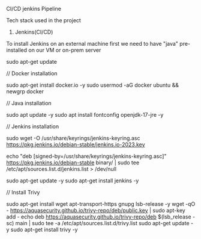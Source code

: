 CI/CD jenkins Pipeline

Tech stack used in the project

1. Jenkins(CI/CD)

To install Jenkins on an external machine first we need to have "java" pre-installed on our VM or on-prem server

sudo apt-get update

// Docker installation

sudo apt-get install docker.io -y
sudo usermod -aG docker ubuntu && newgrp docker

// Java installation

sudo apt update -y
sudo apt install fontconfig openjdk-17-jre -y

// Jenkins installation

sudo wget -O /usr/share/keyrings/jenkins-keyring.asc \
 https://pkg.jenkins.io/debian-stable/jenkins.io-2023.key

echo "deb [signed-by=/usr/share/keyrings/jenkins-keyring.asc]" \
 https://pkg.jenkins.io/debian-stable binary/ | sudo tee \
 /etc/apt/sources.list.d/jenkins.list > /dev/null

sudo apt-get update -y
sudo apt-get install jenkins -y

// Install Trivy

sudo apt-get install wget apt-transport-https gnupg lsb-release -y
wget -qO - https://aquasecurity.github.io/trivy-repo/deb/public.key | sudo apt-key add -
echo deb https://aquasecurity.github.io/trivy-repo/deb $(lsb_release -sc) main | sudo tee -a /etc/apt/sources.list.d/trivy.list
sudo apt-get update -y
sudo apt-get install trivy -y

